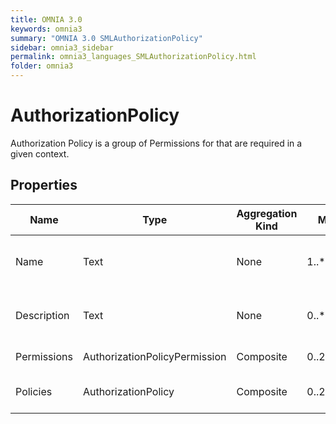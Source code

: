 ```yaml
---
title: OMNIA 3.0
keywords: omnia3
summary: "OMNIA 3.0 SMLAuthorizationPolicy"
sidebar: omnia3_sidebar
permalink: omnia3_languages_SMLAuthorizationPolicy.html
folder: omnia3
---
```


# AuthorizationPolicy
Authorization Policy is a group of Permissions for that are required in a given context.
## Properties
Name | Type | Aggregation Kind | Multiplicity | Description
--------- | --------- | --------- | --------- | ---------
Name | Text | None | 1..* | The name of the policy (unique identifier).
Description | Text | None | 0..* | The textual explanation of the policy purpose.
Permissions | AuthorizationPolicyPermission | Composite | 0..2147483647 | List of permissions.
Policies | AuthorizationPolicy | Composite | 0..2147483647 | Child authorization policies.

